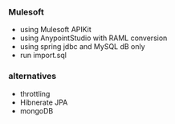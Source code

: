 ### Mulesoft 

* using Mulesoft APIKit
* using AnypointStudio with RAML conversion
* using spring jdbc and MySQL dB only
* run import.sql

### alternatives
* throttling
* Hibnerate JPA
* mongoDB
